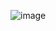 ![image](https://github.com/vladboj/java-assignments/assets/67463644/2fe1f510-245e-42c2-8ded-ddc6098a0fc6)
